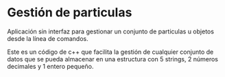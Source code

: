 # Gestión de particulas
Aplicación sin interfaz para gestionar un conjunto de particulas u objetos desde la línea de comandos.

Este es un código de c++ que facilita la gestión de cualquier conjunto de datos que se pueda almacenar en una estructura con 5 strings, 2 números decimales y 1 entero pequeño.
